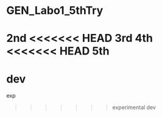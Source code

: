 # GEN_Labo1_5thTry

2nd
<<<<<<< HEAD
3rd
4th
<<<<<<< HEAD
5th
=======
dev
=======
exp
>>>>>>> experimental
>>>>>>> dev
